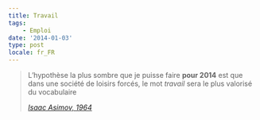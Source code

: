 ```yaml
---
title: Travail
tags:
    - Emploi
date: '2014-01-03'
type: post
locale: fr_FR
---
```


> L’hypothèse la plus sombre que je puisse faire **pour 2014** est que dans une société de loisirs forcés, le mot *travail* sera le plus valorisé du vocabulaire
>
> <cite>[Isaac Asimov, 1964](http://www.framablog.org/index.php/post/2013/08/29/asimov-2014 "Comment Isaac Asimov voyait 2014 en 1964")</cite>

